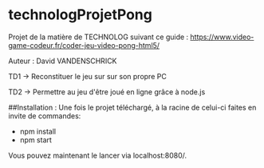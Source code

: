 # technologProjetPong

Projet de la matière de TECHNOLOG suivant ce guide : https://www.video-game-codeur.fr/coder-jeu-video-pong-html5/

Auteur : David VANDENSCHRICK

TD1 -> Reconstituer le jeu sur sur son propre PC

TD2 -> Permettre au jeu d'être joué en ligne grâce à node.js 

##Installation :
Une fois le projet téléchargé, à la racine de celui-ci faites en invite de commandes:
- npm install
- npm start

Vous pouvez maintenant le lancer via localhost:8080/.
